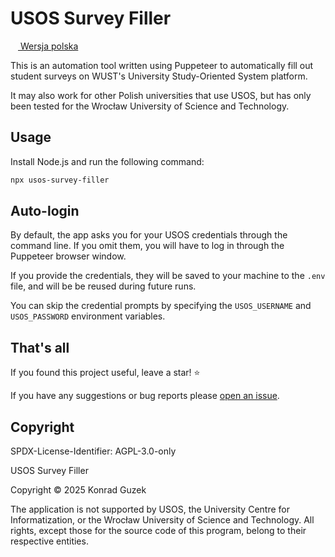 # USOS Survey Filler

[<img height="12" src="https://flagcdn.com/w80/pl.png" /> Wersja polska](https://github.com/kguzek/usos-survey-filler/blob/main/README-pl.md)

This is an automation tool written using Puppeteer to automatically fill out student surveys on WUST's University Study-Oriented System platform.

It may also work for other Polish universities that use USOS, but has only been tested for the Wrocław University of Science and Technology.

## Usage

Install Node.js and run the following command:

```bash
npx usos-survey-filler
```

## Auto-login

By default, the app asks you for your USOS credentials through the command line. If you omit them, you will have to log in through the Puppeteer browser window.

If you provide the credentials, they will be saved to your machine to the `.env` file, and will be be reused during future runs.

You can skip the credential prompts by specifying the `USOS_USERNAME` and `USOS_PASSWORD` environment variables.

## That's all

If you found this project useful, leave a star! ⭐

If you have any suggestions or bug reports please [open an issue](https://github.com/kguzek/usos-survey-filler/issues/new).

## Copyright

SPDX-License-Identifier: AGPL-3.0-only

USOS Survey Filler

Copyright © 2025 Konrad Guzek

The application is not supported by USOS, the University Centre for Informatization, or the Wrocław University of Science and Technology. All rights, except those for the source code of this program, belong to their respective entities.
